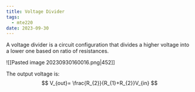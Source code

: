```yaml
---
title: Voltage Divider
tags:
  - mte220
date: 2023-09-30
---
```

A voltage divider is a circuit configuration that divides a higher voltage into a lower one based on ratio of resistances.

![[Pasted image 20230930160016.png|452]]

The output voltage is:
$$
V_{out}= \frac{R_{2}}{R_{1}+R_{2}}V_{in}
$$
